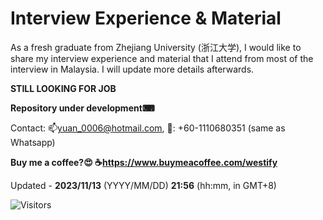 # Interview Experience & Material
As a fresh graduate from Zhejiang University (浙江大学), I would like to share my interview experience and material that I attend from most of the interview in Malaysia. I will update more details afterwards.



**STILL LOOKING FOR JOB**

**Repository under development⌨**

Contact: 📫yuan_0006@hotmail.com, 📱: +60-1110680351 (same as Whatsapp)

**Buy me a coffee?😍 ☕https://www.buymeacoffee.com/westify**

Updated - **2023/11/13** (YYYY/MM/DD) **21:56** (hh:mm, in GMT+8)

![Visitors](https://api.visitorbadge.io/api/daily?path=https%3A%2F%2Fgithub.com%2FWest-Circle%2FInterviewMaterial&label=Visitor%20Today&countColor=%23ba68c8)
